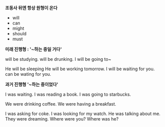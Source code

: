 **조동사 뒤엔 항상 원형이 온다**

- will
- can
- might
- should
- must



**미래 진행형 : '~하는 중일 거다'**

will be studying.
will be drunking.
I will be going to~

He will be sleeping
He will be working tomorrow.
I will be waiting for you.
can be wating for you.



**과거 진행형 '~하는 중이었다'**

I was waiting.
I was reading a book.
I was going to starbucks.

We were drinking coffee.
We were having a breakfast.

I was asking for coke.
I was looking for my watch.
He was talking about me.
They were dreaming.
Where were you?
Where was he?